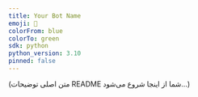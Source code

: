 ```yaml
---
title: Your Bot Name
emoji: 🤖
colorFrom: blue
colorTo: green
sdk: python
python_version: 3.10
pinned: false
---
```


(متن اصلی توضیحات README شما از اینجا شروع می‌شود...)
